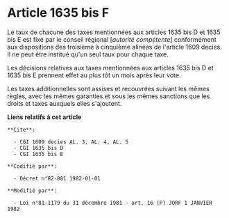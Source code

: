 # Article 1635 bis F

Le taux de chacune des taxes mentionnées aux articles 1635 bis D et 1635 bis E est fixé par le conseil régional [*autorité
compétente*] conformément aux dispositions des troisième à cinquième alinéas de l'article 1609 decies. Il ne peut être
institué qu'un seul taux pour chaque taxe.

Les décisions relatives aux taxes mentionnées aux articles 1635 bis D et 1635 bis E prennent effet au plus tôt un mois après
leur vote.

Les taxes additionnelles sont assises et recouvrées suivant les mêmes règles, avec les mêmes garanties et sous les mêmes
sanctions que les droits et taxes auxquels elles s'ajoutent.

**Liens relatifs à cet article**

	**Cite**:

	  - CGI 1609 decies AL. 3, AL. 4, AL. 5
	  - CGI 1635 bis D
	  - CGI 1635 bis E

	**Codifié par**:

	  - Décret n°82-881 1982-01-01

	**Modifié par**:

	  - Loi n°81-1179 du 31 décembre 1981 - art. 16 (P) JORF 1 JANVIER 1982
